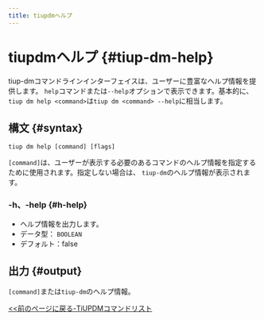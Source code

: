 ```yaml
---
title: tiupdmヘルプ
---
```


# tiupdmヘルプ {#tiup-dm-help}

tiup-dmコマンドラインインターフェイスは、ユーザーに豊富なヘルプ情報を提供します。 `help`コマンドまたは`--help`オプションで表示できます。基本的に、 `tiup dm help <command>`は`tiup dm <command> --help`に相当します。

## 構文 {#syntax}

```shell
tiup dm help [command] [flags]
```

`[command]`は、ユーザーが表示する必要のあるコマンドのヘルプ情報を指定するために使用されます。指定しない場合は、 `tiup-dm`のヘルプ情報が表示されます。

### -h、-help {#h-help}

-   ヘルプ情報を出力します。
-   データ型： `BOOLEAN`
-   デフォルト：false

## 出力 {#output}

`[command]`または`tiup-dm`のヘルプ情報。

[&lt;&lt;前のページに戻る-TiUPDMコマンドリスト](/tiup/tiup-component-dm.md#command-list)
